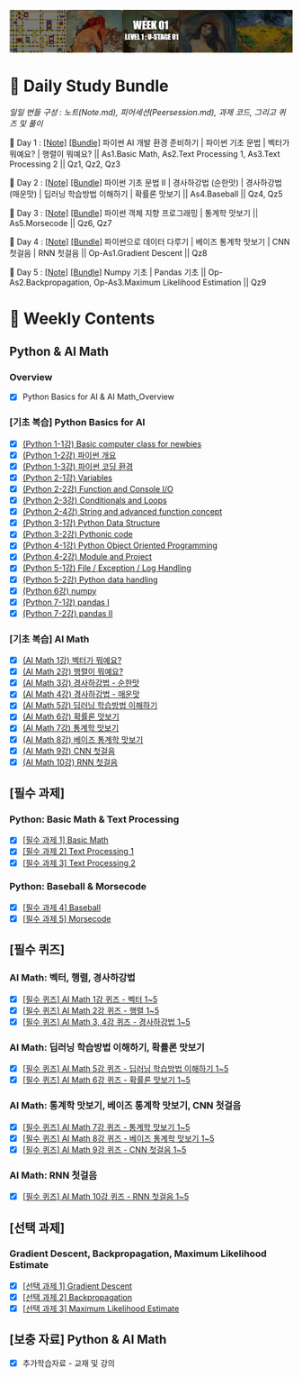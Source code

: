 [<p align="center"><img src="https://github.com/iamtrueline/Boostcamp_AI_Tech_Note/blob/main/images/week01.jpg" alt="week 04"></p>](https://github.com/iamtrueline/Boostcamp_AI_Tech_Note/tree/main/LEVEL1_U_1/week01.md "week 01")

# :notebook_with_decorative_cover: Daily Study Bundle

*일일 번들 구성 : 노트(Note.md), 피어세션(Peersession.md), 과제 코드, 그리고 퀴즈 및 풀이*

🍈 Day 1 : [[Note]](https://github.com/iamtrueline/Boostcamp_AI_Tech_Note/tree/main/LEVEL1_U_1/Day1/Note.md "Day 1 Note") [[Bundle]](https://github.com/iamtrueline/Boostcamp_AI_Tech_Note/tree/main/LEVEL1_U_1/Day1 "Day 1") 파이썬 AI 개발 환경 준비하기 | 파이썬 기초 문법 | 벡터가 뭐예요? | 행렬이 뭐예요? || As1.Basic Math, As2.Text Processing 1, As3.Text Processing 2 || Qz1, Qz2, Qz3

🍑 Day 2 : [[Note]](https://github.com/iamtrueline/Boostcamp_AI_Tech_Note/tree/main/LEVEL1_U_1/Day2/Note.md "Day 2 Note") [[Bundle]](https://github.com/iamtrueline/Boostcamp_AI_Tech_Note/tree/main/LEVEL1_U_1/Day2 "Day 2") 파이썬 기초 문법 II | 경사하강법 (순한맛) | 경사하강법 (매운맛) | 딥러닝 학습방법 이해하기 | 확률론 맛보기 || As4.Baseball || Qz4, Qz5

🍋 Day 3 : [[Note]](https://github.com/iamtrueline/Boostcamp_AI_Tech_Note/tree/main/LEVEL1_U_1/Day3/Note.md "Day 3 Note") [[Bundle]](https://github.com/iamtrueline/Boostcamp_AI_Tech_Note/tree/main/LEVEL1_U_1/Day3 "Day 3") 파이썬 객체 지향 프로그래밍 | 통계학 맛보기 || As5.Morsecode || Qz6, Qz7

🍓 Day 4 : [[Note]](https://github.com/iamtrueline/Boostcamp_AI_Tech_Note/tree/main/LEVEL1_U_1/Day4/Note.md "Day 4 Note") [[Bundle]](https://github.com/iamtrueline/Boostcamp_AI_Tech_Note/tree/main/LEVEL1_U_1/Day4 "Day 4") 파이썬으로 데이터 다루기 | 베이즈 통계학 맛보기 | CNN 첫걸음 | RNN 첫걸음 || Op-As1.Gradient Descent || Qz8

🍐 Day 5 : [[Note]](https://github.com/iamtrueline/Boostcamp_AI_Tech_Note/tree/main/LEVEL1_U_1/Day5/Note.md "Day 5 Note") [[Bundle]](https://github.com/iamtrueline/Boostcamp_AI_Tech_Note/tree/main/LEVEL1_U_1/Day5 "Day 5") Numpy 기초 | Pandas 기초 || Op-As2.Backpropagation, Op-As3.Maximum Likelihood Estimation || Qz9

# :date: Weekly Contents
## Python & AI Math
### Overview
- [x] Python Basics for AI & AI Math_Overview
### [기초 복습] Python Basics for AI
- [x] [(Python 1-1강) Basic computer class for newbies](https://github.com/iamtrueline/Boostcamp_AI_Tech_Note/blob/main/LEVEL1_U_1/Day1/Note.md "Day1 Note")
- [x] [(Python 1-2강) 파이썬 개요](https://github.com/iamtrueline/Boostcamp_AI_Tech_Note/blob/main/LEVEL1_U_1/Day1/Note.md "Day1 Note")
- [x] [(Python 1-3강) 파이썬 코딩 환경](https://github.com/iamtrueline/Boostcamp_AI_Tech_Note/blob/main/LEVEL1_U_1/Day1/Note.md "Day1 Note")
- [x] [(Python 2-1강) Variables](https://github.com/iamtrueline/Boostcamp_AI_Tech_Note/blob/main/LEVEL1_U_1/Day1/Note.md "Day1 Note")
- [x] [(Python 2-2강) Function and Console I/O](https://github.com/iamtrueline/Boostcamp_AI_Tech_Note/blob/main/LEVEL1_U_1/Day1/Note.md "Day1 Note")
- [x] [(Python 2-3강) Conditionals and Loops](https://github.com/iamtrueline/Boostcamp_AI_Tech_Note/blob/main/LEVEL1_U_1/Day1/Note.md "Day1 Note")
- [x] [(Python 2-4강) String and advanced function concept](https://github.com/iamtrueline/Boostcamp_AI_Tech_Note/blob/main/LEVEL1_U_1/Day1/Note.md "Day1 Note")
- [x] [(Python 3-1강) Python Data Structure](https://github.com/iamtrueline/Boostcamp_AI_Tech_Note/blob/main/LEVEL1_U_1/Day2/Note.md "Day2 Note")
- [x] [(Python 3-2강) Pythonic code](https://github.com/iamtrueline/Boostcamp_AI_Tech_Note/blob/main/LEVEL1_U_1/Day2/Note.md "Day2 Note")
- [x] [(Python 4-1강) Python Object Oriented Programming](https://github.com/iamtrueline/Boostcamp_AI_Tech_Note/blob/main/LEVEL1_U_1/Day3/Note.md "Day3 Note")
- [x] [(Python 4-2강) Module and Project](https://github.com/iamtrueline/Boostcamp_AI_Tech_Note/blob/main/LEVEL1_U_1/Day3/Note.md "Day3 Note")
- [x] [(Python 5-1강) File / Exception / Log Handling](https://github.com/iamtrueline/Boostcamp_AI_Tech_Note/blob/main/LEVEL1_U_1/Day4/Note.md "Day4 Note")
- [x] [(Python 5-2강) Python data handling](https://github.com/iamtrueline/Boostcamp_AI_Tech_Note/blob/main/LEVEL1_U_1/Day4/Note.md "Day4 Note")
- [x] [(Python 6강) numpy](https://github.com/iamtrueline/Boostcamp_AI_Tech_Note/blob/main/LEVEL1_U_1/Day5/Note.md "Day5 Note")
- [x] [(Python 7-1강) pandas I](https://github.com/iamtrueline/Boostcamp_AI_Tech_Note/blob/main/LEVEL1_U_1/Day5/Note.md "Day5 Note")
- [x] [(Python 7-2강) pandas II](https://github.com/iamtrueline/Boostcamp_AI_Tech_Note/blob/main/LEVEL1_U_1/Day5/Note.md "Day5 Note")
### [기초 복습] AI Math
- [x] [(AI Math 1강) 벡터가 뭐예요?](https://github.com/iamtrueline/Boostcamp_AI_Tech_Note/blob/main/LEVEL1_U_1/Day1/Note.md "Day1 Note")
- [x] [(AI Math 2강) 행렬이 뭐예요?](https://github.com/iamtrueline/Boostcamp_AI_Tech_Note/blob/main/LEVEL1_U_1/Day1/Note.md "Day1 Note")
- [x] [(AI Math 3강) 경사하강법 - 순한맛](https://github.com/iamtrueline/Boostcamp_AI_Tech_Note/blob/main/LEVEL1_U_1/Day2/Note.md "Day2 Note")
- [x] [(AI Math 4강) 경사하강법 - 매운맛](https://github.com/iamtrueline/Boostcamp_AI_Tech_Note/blob/main/LEVEL1_U_1/Day2/Note.md "Day2 Note")
- [x] [(AI Math 5강) 딥러닝 학습방법 이해하기](https://github.com/iamtrueline/Boostcamp_AI_Tech_Note/blob/main/LEVEL1_U_1/Day2/Note.md "Day2 Note")
- [x] [(AI Math 6강) 확률론 맛보기](https://github.com/iamtrueline/Boostcamp_AI_Tech_Note/blob/main/LEVEL1_U_1/Day2/Note.md "Day2 Note")
- [x] [(AI Math 7강) 통계학 맛보기](https://github.com/iamtrueline/Boostcamp_AI_Tech_Note/blob/main/LEVEL1_U_1/Day3/Note.md "Day3 Note")
- [x] [(AI Math 8강) 베이즈 통계학 맛보기](https://github.com/iamtrueline/Boostcamp_AI_Tech_Note/blob/main/LEVEL1_U_1/Day4/Note.md "Day4 Note")
- [x] [(AI Math 9강) CNN 첫걸음](https://github.com/iamtrueline/Boostcamp_AI_Tech_Note/blob/main/LEVEL1_U_1/Day4/Note.md "Day4 Note")
- [x] [(AI Math 10강) RNN 첫걸음](https://github.com/iamtrueline/Boostcamp_AI_Tech_Note/blob/main/LEVEL1_U_1/Day4/Note.md "Day4 Note")
## [필수 과제]
### Python: Basic Math & Text Processing
- [x] [[필수 과제 1] Basic Math](https://github.com/iamtrueline/Boostcamp_AI_Tech_Note/blob/main/LEVEL1_U_1/Day1/Assignment_1_Basic_Math.py "Day1 As1")
- [x] [[필수 과제 2] Text Processing 1](https://github.com/iamtrueline/Boostcamp_AI_Tech_Note/blob/main/LEVEL1_U_1/Day1/Assignment_2_Text_Processing_1.py "Day1 As2")
- [x] [[필수 과제 3] Text Processing 2](https://github.com/iamtrueline/Boostcamp_AI_Tech_Note/blob/main/LEVEL1_U_1/Day1/Assignment_3_Text_Processing_2.py "Day1 As3")
### Python: Baseball & Morsecode
- [x] [[필수 과제 4] Baseball](https://github.com/iamtrueline/Boostcamp_AI_Tech_Note/blob/main/LEVEL1_U_1/Day2/Assignment4_Baseball.py "Day2 As4")
- [x] [[필수 과제 5] Morsecode](https://github.com/iamtrueline/Boostcamp_AI_Tech_Note/blob/main/LEVEL1_U_1/Day3/Assignment_5_Morsecode.py "Day3 As5")
## [필수 퀴즈]
### AI Math: 벡터, 행렬, 경사하강법
- [x] [[필수 퀴즈] AI Math 1강 퀴즈 - 벡터 1~5](https://github.com/iamtrueline/Boostcamp_AI_Tech_Note/blob/main/LEVEL1_U_1/Day1/Quiz01.md "Day1 Qz1")
- [x] [[필수 퀴즈] AI Math 2강 퀴즈 - 행렬 1~5](https://github.com/iamtrueline/Boostcamp_AI_Tech_Note/blob/main/LEVEL1_U_1/Day1/Quiz02.md "Day1 Qz2")
- [x] [[필수 퀴즈] AI Math 3, 4강 퀴즈 - 경사하강법 1~5](https://github.com/iamtrueline/Boostcamp_AI_Tech_Note/blob/main/LEVEL1_U_1/Day1/Quiz03.md "Day1 Qz3")
### AI Math: 딥러닝 학습방법 이해하기, 확률론 맛보기
- [x] [[필수 퀴즈] AI Math 5강 퀴즈 - 딥러닝 학습방법 이해하기 1~5](https://github.com/iamtrueline/Boostcamp_AI_Tech_Note/blob/main/LEVEL1_U_1/Day2/Quiz04.md "Day2 Qz4")
- [x] [[필수 퀴즈] AI Math 6강 퀴즈 - 확률론 맛보기 1~5](https://github.com/iamtrueline/Boostcamp_AI_Tech_Note/blob/main/LEVEL1_U_1/Day2/Quiz05.md "Day2 Qz5")
### AI Math: 통계학 맛보기, 베이즈 통계학 맛보기, CNN 첫걸음
- [x] [[필수 퀴즈] AI Math 7강 퀴즈 - 통계학 맛보기 1~5](https://github.com/iamtrueline/Boostcamp_AI_Tech_Note/blob/main/LEVEL1_U_1/Day3/Quiz06.md "Day3 Qz6")
- [x] [[필수 퀴즈] AI Math 8강 퀴즈 - 베이즈 통계학 맛보기 1~5](https://github.com/iamtrueline/Boostcamp_AI_Tech_Note/blob/main/LEVEL1_U_1/Day3/Quiz07.md "Day3 Qz7")
- [x] [[필수 퀴즈] AI Math 9강 퀴즈 - CNN 첫걸음 1~5](https://github.com/iamtrueline/Boostcamp_AI_Tech_Note/blob/main/LEVEL1_U_1/Day4/Quiz08.md "Day4 Qz8")
### AI Math: RNN 첫걸음
- [x] [[필수 퀴즈] AI Math 10강 퀴즈 - RNN 첫걸음 1~5](https://github.com/iamtrueline/Boostcamp_AI_Tech_Note/blob/main/LEVEL1_U_1/Day5/Quiz09.md "Day5 Qz9")
## [선택 과제]
### Gradient Descent, Backpropagation, Maximum Likelihood Estimate
- [x] [[선택 과제 1] Gradient Descent](https://github.com/iamtrueline/Boostcamp_AI_Tech_Note/blob/main/LEVEL1_U_1/Day4/Optional_Assignment_1_Gradient%20Descent.ipynb "Day4 Op-As1")
- [x] [[선택 과제 2] Backpropagation](https://github.com/iamtrueline/Boostcamp_AI_Tech_Note/blob/main/LEVEL1_U_1/Day5/Optional_Assignment_2_Backpropagation.ipynb "Day5 Op-As2")
- [x] [[선택 과제 3] Maximum Likelihood Estimate](https://github.com/iamtrueline/Boostcamp_AI_Tech_Note/blob/main/LEVEL1_U_1/Day5/Optional_Assignment_3_Maximum%20Likelihood%20Estimation(MLE).ipynb "Day5 Op-As3")
## [보충 자료] Python & AI Math
- [x] 추가학습자료 - 교재 및 강의
